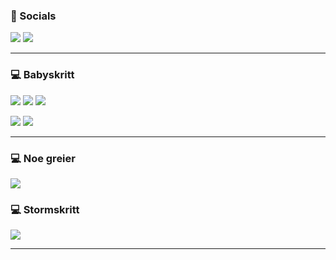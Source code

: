 ### 🤝 Socials
<a href="https://discord.com/users/168427950230732801"><img src="https://img.shields.io/badge/discord-black?style=for-the-badge&logo=discord&logoColor=blue"/></a>
<a href="https://www.figma.com/@stiantha"><img src="https://img.shields.io/badge/figma-purple?style=for-the-badge&logo=figma&logoColor=ffffff"/></a>
<hr>

### 💻 Babyskritt

<img src="https://img.shields.io/badge/HTML-FF8C00?style=for-the-badge&logo=HTML5&logoColor=ffffff"/> <img src="https://img.shields.io/badge/css-1E90FF?style=for-the-badge&logo=css3&logoColor=ffffff"/> <img src="https://img.shields.io/badge/javascript-FFD700?style=for-the-badge&logo=javascript&logoColor=A0522D"/>

<img src="https://img.shields.io/badge/sass-DA70D6?style=for-the-badge&logo=sass&logoColor=ffffff"/> <img src="https://img.shields.io/badge/astro-454545?style=for-the-badge&logo=astro&logoColor=40E0D0"/>
<hr>

### 💻 Noe greier
<img src="https://img.shields.io/badge/git-tomato?style=for-the-badge&logo=git&logoColor=ffffff"/>

### 💻 Stormskritt
<img src="https://img.shields.io/badge/python-black?style=for-the-badge&logo=python&logoColor=yellow"/> 
<hr>
